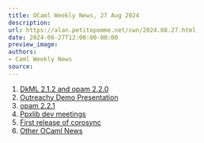 ```yaml
---
title: OCaml Weekly News, 27 Aug 2024
description:
url: https://alan.petitepomme.net/cwn/2024.08.27.html
date: 2024-08-27T12:00:00-00:00
preview_image:
authors:
- Caml Weekly News
source:
---
```


<ol><li><a href="https://alan.petitepomme.net/cwn/2024.08.27.html#1">DkML 2.1.2 and opam 2.2.0</a></li><li><a href="https://alan.petitepomme.net/cwn/2024.08.27.html#2">Outreachy Demo Presentation</a></li><li><a href="https://alan.petitepomme.net/cwn/2024.08.27.html#3">opam 2.2.1</a></li><li><a href="https://alan.petitepomme.net/cwn/2024.08.27.html#4">Ppxlib dev meetings</a></li><li><a href="https://alan.petitepomme.net/cwn/2024.08.27.html#5">First release of corosync</a></li><li><a href="https://alan.petitepomme.net/cwn/2024.08.27.html#6">Other OCaml News</a></li></ol>
